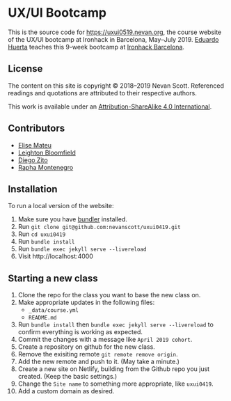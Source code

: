 UX/UI Bootcamp
==============

This is the source code for https://uxui0519.nevan.org, the course website of the UX/UI bootcamp at Ironhack in Barcelona, May–July 2019. [Eduardo Huerta](https://www.ironhack.com/es/cursos/curso-ux-ui-design) teaches this 9-week bootcamp at [Ironhack Barcelona](https://www.ironhack.com/es/campus/barcelona).


License
-------

The content on this site is copyright © 2018–2019 Nevan Scott. Referenced readings and quotations are attributed to their respective authors.

This work is available under an [Attribution-ShareAlike 4.0 International](https://creativecommons.org/licenses/by-sa/4.0/).


Contributors
------------

- [Elise Mateu](https://github.com/elise2106)
- [Leighton Bloomfield](https://github.com/lrbloomfield)
- [Diego Zito](https://github.com/dzc1)
- [Rapha Montenegro](https://github.com/raphamontenegro)


Installation
------------

To run a local version of the website:

1. Make sure you have [bundler](https://bundler.io) installed.
2. Run `git clone git@github.com:nevanscott/uxui0419.git`
3. Run `cd uxui0419`
4. Run `bundle install`
5. Run `bundle exec jekyll serve --livereload`
6. Visit http://localhost:4000


Starting a new class
--------------------

1. Clone the repo for the class you want to base the new class on.
2. Make appropriate updates in the following files:
    - `_data/course.yml`
    - `README.md`
3. Run `bundle install` then `bundle exec jekyll serve --livereload` to confirm everything is working as expected.
4. Commit the changes with a message like `April 2019 cohort`.
5. Create a repository on github for the new class.
6. Remove the exisiting remote `git remote remove origin`.
7. Add the new remote and push to it. (May take a minute.)
8. Create a new site on Netlify, building from the Github repo you just created. (Keep the basic settings.)
9. Change the `Site name` to something more appropriate, like `uxui0419`.
10. Add a custom domain as desired.
